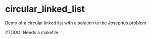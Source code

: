 # circular_linked_list
Demo of a circular linked list with a solution to the Josephus problem

#TODO: Needs a makefile 
 
